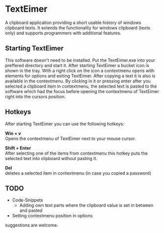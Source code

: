 TextEimer
=========

A clipboard application providing a short usable history of windows clipboard texts. 
It extends the functionality for windows clipboard (texts only) and supports programmers with additional features.

Starting TextEimer
------------------
This software doesn't need to be installed. Put the TextEimer.exe into your preffered directory and 
start it. After starting TextEimer a bucket icon is shown in the tray. With a right click on the 
icon a contextmenu opens with elements for options and exiting TextEimer.
After copying a text it is also is available in the contextmenu. By clicking in 
it or pressing enter after you selected a clipboard item in contextmenu, 
the selected text is pasted to the software which had the focus before opening the 
contextmenu of TextEimer right into the cursors position.

Hotkeys
-------
After starting TextEimer you can use the following hotkeys:

**Win + v**  
Opens the contextmenu of TextEimer next to your mouse cursor.

**Shift + Enter**  
After selecting one of the items from contextmenu this hotkey puts the selected text into 
clipboard without pasting it.

**Del**  
deletes a selected item in contextmenu (in case you copied a password)

TODO
----
* Code-Snippets
   * Adding own text parts where the clipboard value is set in between and pasted
* Setting contextmenu position in options

suggestions are welcome.